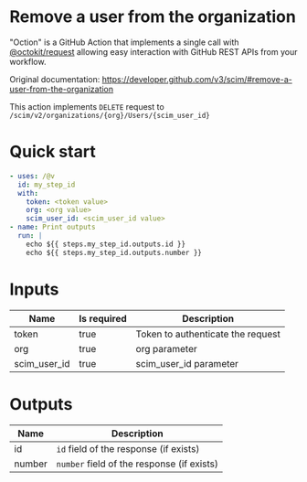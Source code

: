 # Remove a user from the organization

"Oction" is a GitHub Action that implements a single call with 
[@octokit/request](https://www.npmjs.com/package/@octokit/request)
allowing easy interaction with GitHub REST APIs from your workflow.

Original documentation: https://developer.github.com/v3/scim/#remove-a-user-from-the-organization

This action implements `DELETE` request to `/scim/v2/organizations/{org}/Users/{scim_user_id}`


# Quick start

```yaml
- uses: /@v
  id: my_step_id
  with:
    token: <token value>
    org: <org value>
    scim_user_id: <scim_user_id value>
- name: Print outputs
  run: |
    echo ${{ steps.my_step_id.outputs.id }}
    echo ${{ steps.my_step_id.outputs.number }}
```


# Inputs

| Name | Is required | Description |
|---|---|---|
|token|true|Token to authenticate the request
|org|true|org parameter
|scim_user_id|true|scim_user_id parameter

# Outputs

| Name | Description |
|---|---|
|id|`id` field of the response (if exists)|
|number|`number` field of the response (if exists)|

